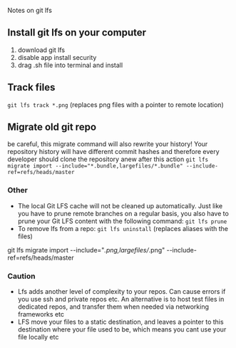 Notes on git lfs<!--more-->

## Install git lfs on your computer
1. download git lfs
2. disable app install security
3. drag .sh file into terminal and install

## Track files
`git lfs track *.png` (replaces png files with a pointer to remote location)

## Migrate old git repo
be careful, this migrate command will also rewrite your history! Your repository history will have different commit hashes and therefore every developer should clone the repository anew after this action
`git lfs migrate import --include="*.bundle,largefiles/*.bundle" --include-ref=refs/heads/master`

### Other
- The local Git LFS cache will not be cleaned up automatically. Just like you have to prune remote branches on a regular basis, you also have to prune your Git LFS content with the following command:
`git lfs prune`
- To remove lfs from a repo: `git lfs uninstall` (replaces aliases with the files)

git lfs migrate import --include="*.png,largefiles/*.png" --include-ref=refs/heads/master

### Caution
- Lfs adds another level of complexity to your repos. Can cause errors if you use ssh and private repos etc. An alternative is to host test files in dedicated repos, and transfer them when needed via networking frameworks etc
- LFS move your files to a static destination, and leaves a pointer to this destination where your file used to be, which means you cant use your file locally etc
